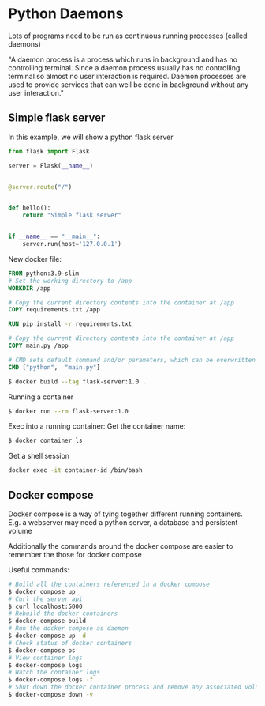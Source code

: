 # Python Daemons

Lots of programs need to be run as continuous running processes (called daemons)

"A daemon process is a process which runs in background and has no controlling terminal. Since a daemon process usually has no controlling terminal so almost no user interaction is required. Daemon processes are used to provide services that can well be done in background without any user interaction."

## Simple flask server
In this example, we will show a python flask server

```python
from flask import Flask

server = Flask(__name__)


@server.route("/")


def hello():
    return "Simple flask server"


if __name__ == "__main__":
    server.run(host='127.0.0.1')
```

New docker file:

```dockerfile
FROM python:3.9-slim
# Set the working directory to /app
WORKDIR /app

# Copy the current directory contents into the container at /app
COPY requirements.txt /app

RUN pip install -r requirements.txt

# Copy the current directory contents into the container at /app
COPY main.py /app

# CMD sets default command and/or parameters, which can be overwritten from command line when docker container runs.
CMD ["python",  "main.py"]
```

```bash
$ docker build --tag flask-server:1.0 .
```

Running a container

```bash
$ docker run --rm flask-server:1.0
```

Exec into a running container:
Get the container name:
```bash
$ docker container ls
```
Get a shell session
```bash
docker exec -it container-id /bin/bash
```

## Docker compose

Docker compose is a way of tying together different running containers.
E.g. a webserver may need a python server, a database and persistent volume

Additionally the commands around the docker compose are easier to remember
the those for docker compose

Useful commands:

```bash
# Build all the containers referenced in a docker compose
$ docker compose up
# Curl the server api
$ curl localhost:5000
# Rebuild the docker containers
$ docker-compose build
# Run the docker compose as daemon
$ docker-compose up -d
# Check status of docker containers
$ docker-compose ps
# View container logs
$ docker-compose logs
# Watch the container logs
$ docker-compose logs -f
# Shut down the docker container process and remove any associated volumes
$ docker-compose down -v
```